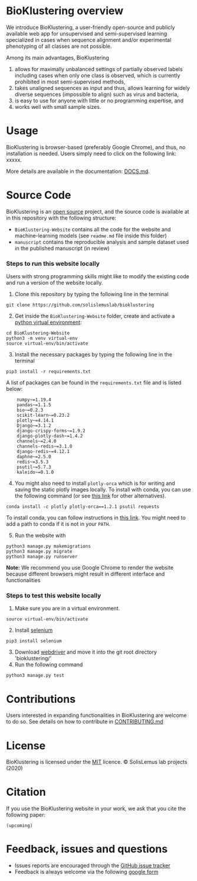 # BioKlustering overview
We introduce BioKlustering, a user-friendly open-source and publicly available web app for unsupervised and semi-supervised learning specialized in cases when sequence alignment and/or experimental phenotyping of all classes are not possible. 

Among its main advantages, BioKlustering

1. allows for maximally unbalanced settings of partially observed labels including cases when only one class is observed, which is currently prohibited in most semi-supervised methods,
2. takes unaligned sequences as input and thus, allows learning for widely diverse sequences (impossible to align) such as virus and bacteria,
3. is easy to use for anyone with little or no programming expertise, and 
4. works well with small sample sizes.


# Usage

BioKlustering is browser-based (preferably Google Chrome), and thus, no installation is needed. Users simply need to click on the following link: xxxxx.

More details are available in the documentation: [DOCS.md](https://github.com/solislemuslab/bioklustering/blob/master/DOCS.md).

# Source Code
BioKlustering is an [open source](http://opensource.org) project, and the source code is available at in this repository with the following structure:
- `BioKlustering-Website` contains all the code for the website and machine-learning models (see `readme.md` file inside this folder)
- `manuscript` contains the reproducible analysis and sample dataset used in the published manuscript (in review)


### Steps to run this website locally

Users with strong programming skills might like to modify the existing code and run a version of the website locally. 

1. Clone this repository by typing the following line in the terminal
   
```
git clone https://github.com/solislemuslab/bioklustering
```

2. Get inside the `BioKlustering-Website` folder, create and activate a [python virtual environment](https://docs.python.org/3/tutorial/venv.html):

```
cd BioKlustering-Website
python3 -m venv virtual-env
source virtual-env/bin/activate
```
   
3. Install the necessary packages by typing the following line in the terminal

```  
pip3 install -r requirements.txt
```

A list of packages can be found in the `requirements.txt` file and is listed below:
```
    numpy~=1.19.4
    pandas~=1.1.5
    bio~=0.2.3
    scikit-learn~=0.23.2
    plotly~=4.14.1
    Django~=3.1.2
    django-crispy-forms~=1.9.2
    django-plotly-dash~=1.4.2
    channels~=2.4.0
    channels-redis~=3.1.0
    django-redis~=4.12.1
    daphne~=2.5.0
    redis~=3.5.3
    psutil~=5.7.3
    kaleido~=0.1.0
```

4. You might also need to install `plotly-orca` which is for writing and saving the static plotly images locally. To install with conda, you can use the following command (or see [this link](https://plotly.com/python/orca-management/) for other alternatives). 

```
conda install -c plotly plotly-orca==1.2.1 psutil requests
```
To install conda, you can follow instructions in [this link](https://docs.conda.io/projects/conda/en/latest/user-guide/install/macos.html). You might need to add a path to conda if it is not in your `PATH`.

5. Run the website with

```
python3 manage.py makemigrations
python3 manage.py migrate
python3 manage.py runserver
```

**Note:** We recommend you use Google Chrome to render the website because different browsers might result in different interface and functionalities

### Steps to test this website locally
1. Make sure you are in a virtual environment.
```
source virtual-env/bin/activate
```
2. Install [selenium](https://selenium-python.readthedocs.io/installation.html)
```
pip3 install selenium
```
3. Download [webdriver](https://sites.google.com/a/chromium.org/chromedriver/downloads) and move it into the git root directory 'bioklustering/'
4. Run the following command
```
python3 manage.py test
```


# Contributions

Users interested in expanding functionalities in BioKlustering are welcome to do so.
See details on how to contribute in [CONTRIBUTING.md](https://github.com/solislemuslab/bioklustering/blob/master/CONTRIBUTING.md)

# License
BioKlustering is licensed under the [MIT](https://opensource.org/licenses/MIT) licence. &copy; SolisLemus lab projects (2020)

# Citation
If you use the BioKlustering website in your work, we ask that you cite the following paper:
```
(upcoming)
```

# Feedback, issues and questions

- Issues reports are encouraged through the [GitHub issue tracker](https://github.com/solislemuslab/bioklustering/issues)
- Feedback is always welcome via the following [google form](https://forms.gle/tpJtiqn7FkNuJ2dc7)
